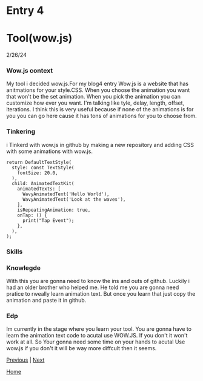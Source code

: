 # Entry 4

<h1>Tool(wow.js)</h1>
 2/26/24

### Wow.js context 

<P>My tool i decided wow.js.For my blog4 entry Wow.js is a website that has anitmations for your style.CSS. When you choose the animation you want that won't be the set animation. When you pick the animation you can customize how ever you want. I'm talking like tyle, delay, length, offset, iterations. I think this is very useful because if none of the animations is for you you can go here cause it has tons of animations for you to choose from.
</P>

### Tinkering 

i Tinkerd with wow.js in github by making a new repository and adding CSS with some animations with wow.js.
```language
return DefaultTextStyle(
  style: const TextStyle(
    fontSize: 20.0,
  ),
  child: AnimatedTextKit(
    animatedTexts: [
      WavyAnimatedText('Hello World'),
      WavyAnimatedText('Look at the waves'),
    ],
    isRepeatingAnimation: true,
    onTap: () {
      print("Tap Event");
    },
  ),
);
```
### Skills 

<h3>Knowlegde</h3>

With this you are gonna need to know the ins and outs of github. Luckily i had an older brother who helped me. He told me you are gonna need pratice to rweally learn animation text. But once you learn that just copy the animation and paste it in github.

### Edp 
Im currently in the stage where you learn your tool. You are gonna have to learn the animation text code to acutal use WOW.JS. If you don't it won't work at all. So Your gonna need some time on your hands to acutal Use wow.js if you don't it will be way more diffcult then it seems.



[Previous](entry03.md) | [Next](entry05.md)

[Home](../README.md)
